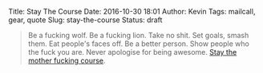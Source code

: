 Title: Stay The Course
Date: 2016-10-30 18:01
Author: Kevin
Tags: mailcall, gear, quote
Slug: stay-the-course
Status: draft

> Be a fucking wolf. Be a fucking lion. Take no shit. Set goals, smash them. Eat people's faces off. Be a better person. Show people who the fuck you are. Never apologise for being awesome. [Stay the mother fucking course](http://staythecourseind.com/products/stay-the-course-manifesto).
